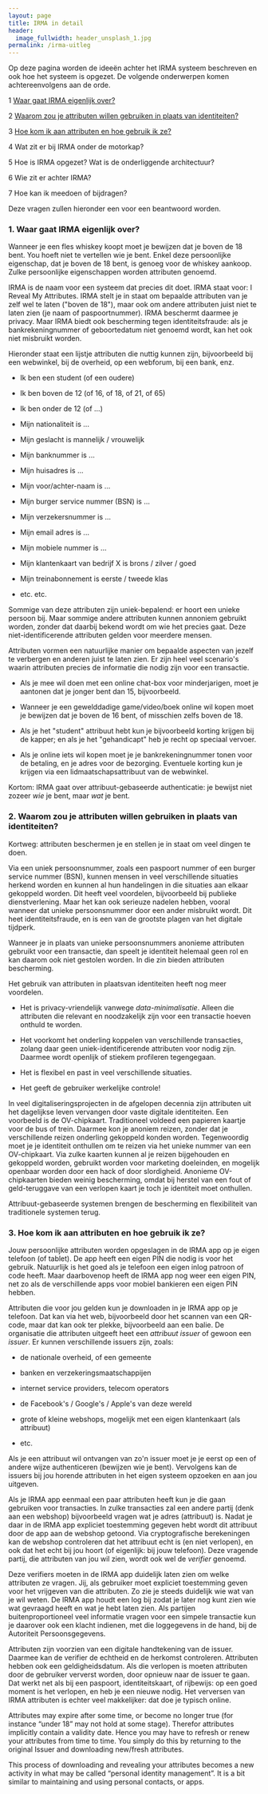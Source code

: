 ```yaml
---
layout: page
title: IRMA in detail
header:
  image_fullwidth: header_unsplash_1.jpg
permalink: /irma-uitleg
---
```


Op deze pagina worden de idee&euml;n achter het IRMA systeem
beschreven en ook hoe het systeem is opgezet. De volgende onderwerpen
komen achtereenvolgens aan de orde.

1 [Waar gaat IRMA eigenlijk over?](#onderwerp)

2 [Waarom zou je attributen willen gebruiken in plaats van identiteiten?](#waarom)

3 [Hoe kom ik aan attributen en hoe gebruik ik ze?](#hoe)

4 Wat zit er bij IRMA onder de motorkap?

5 Hoe is IRMA opgezet? Wat is de onderliggende architectuur?

6 Wie zit er achter IRMA?

7 Hoe kan ik meedoen of bijdragen?

Deze vragen zullen hieronder een voor een beantwoord worden.

### <a name="onderwerp">1. Waar gaat IRMA eigenlijk over?</a>

Wanneer je een fles whiskey koopt moet je bewijzen dat je boven de 18
bent. You hoeft niet te vertellen wie je bent. Enkel deze persoonlijke
eigenschap, dat je boven de 18 bent, is genoeg voor de whiskey
aankoop. Zulke persoonlijke eigenschappen worden attributen genoemd.

IRMA is de naam voor een systeem dat precies dit doet. IRMA staat
voor: I Reveal My Attributes. IRMA stelt je in staat om bepaalde
attributen van je zelf wel te laten ("boven de 18"), maar ook om
andere attributen juist niet te laten zien (je naam of
paspoortnummer). IRMA beschermt daarmee je privacy. Maar IRMA biedt
ook bescherming tegen identiteitsfraude: als je bankrekeningnummer of
geboortedatum niet genoemd wordt, kan het ook niet misbruikt worden.

Hieronder staat een lijstje attributen die nuttig kunnen zijn,
bijvoorbeeld bij een webwinkel, bij de overheid, op een webforum, bij
een bank, enz.

* Ik ben een student (of een oudere)

* Ik ben boven de 12 (of 16, of 18, of 21, of 65)

* Ik ben onder de 12 (of ...)

* Mijn nationaliteit is ...

* Mijn geslacht is mannelijk / vrouwelijk

* Mijn banknummer is ...

* Mijn huisadres is ...

* Mijn voor/achter-naam is ...

* Mijn burger service nummer (BSN) is ...

* Mijn verzekersnummer is ...

* Mijn email adres is ...

* Mijn mobiele nummer is ...

* Mijn klantenkaart van bedrijf X is brons / zilver / goed

* Mijn treinabonnement is eerste / tweede klas

* etc. etc.

Sommige van deze attributen zijn uniek-bepalend: er hoort een unieke
persoon bij. Maar sommige andere attributen kunnen annoniem gebruikt
worden, zonder dat daarbij bekend wordt om wie het precies gaat. Deze
niet-identificerende attributen gelden voor meerdere mensen.

Attributen vormen een natuurlijke manier om bepaalde aspecten van
jezelf te verbergen en anderen juist te laten zien. Er zijn heel veel
scenario's waarin attributen precies de informatie die nodig zijn voor
een transactie.

* Als je mee wil doen met een online chat-box voor minderjarigen, moet
  je aantonen dat je jonger bent dan 15, bijvoorbeeld.

* Wanneer je een gewelddadige game/video/boek online wil kopen moet je
  bewijzen dat je boven de 16 bent, of misschien zelfs boven de 18.

* Als je het "student" attribuut hebt kun je bijvoorbeeld korting krijgen bij de kapper; en als je het "gehandicapt" heb je recht op speciaal vervoer.

* Als je online iets wil kopen moet je je bankrekeningnummer tonen
  voor de betaling, en je adres voor de bezorging. Eventuele korting
  kun je krijgen via een lidmaatschapsattribuut van de webwinkel.

Kortom: IRMA gaat over attribuut-gebaseerde authenticatie: je bewijst
niet zozeer *wie* je bent, maar *wat* je bent.

### <a name="waarom">2. Waarom zou je attributen willen gebruiken in plaats van identiteiten?</a>

Kortweg: attributen beschermen je en stellen je in staat om veel
dingen te doen.

Via een uniek persoonsnummer, zoals een paspoort nummer of een burger
service nummer (BSN), kunnen mensen in veel verschillende situaties
herkend worden en kunnen al hun handelingen in die situaties aan
elkaar gekoppeld worden. Dit heeft veel voordelen, bijvoorbeeld bij
publieke dienstverlening. Maar het kan ook serieuze nadelen hebben,
vooral wanneer dat unieke persoonsnummer door een ander misbruikt
wordt.  Dit heet identiteitsfraude, en is een van de grootste plagen
van het digitale tijdperk.

Wanneer je in plaats van unieke persoonsnummers anonieme attributen
gebruikt voor een transactie, dan speelt je identiteit helemaal geen
rol en kan daarom ook niet gestolen worden. In die zin bieden
attributen bescherming.

Het gebruik van attributen in plaatsvan identiteiten heeft nog
meer voordelen.

* Het is privacy-vriendelijk vanwege *data-minimalisatie*. Alleen die
  attributen die relevant en noodzakelijk zijn voor een transactie
  hoeven onthuld te worden.

* Het voorkomt het onderling koppelen van verschillende transacties,
  zolang daar geen uniek-identificerende attributen voor nodig
  zijn. Daarmee wordt openlijk of stiekem profileren tegengegaan.

* Het is flexibel en past in veel verschillende situaties.

* Het geeft de gebruiker werkelijke controle!

In veel digitaliseringsprojecten in de afgelopen decennia zijn
attributen uit het dagelijkse leven vervangen door vaste digitale
identiteiten. Een voorbeeld is de OV-chipkaart. Traditioneel voldeed
een papieren kaartje voor de bus of trein. Daarmee kon je anoniem
reizen, zonder dat je verschillende reizen onderling gekoppeld konden
worden. Tegenwoordig moet je je identiteit onthullen om te reizen via
het unieke nummer van een OV-chipkaart. Via zulke kaarten kunnen al je
reizen bijgehouden en gekoppeld worden, gebruikt worden voor marketing
doeleinden, en mogelijk openbaar worden door een hack of door
slordigheid. Anonieme OV-chipkaarten bieden weinig bescherming, omdat
bij herstel van een fout of geld-teruggave van een verlopen kaart je
toch je identiteit moet onthullen.

Attribuut-gebaseerde systemen brengen de bescherming en flexibiliteit
van traditionele systemen terug.


### <a name="hoe">3. Hoe kom ik aan attributen en hoe gebruik ik ze?</a>

Jouw persoonlijke attributen worden opgeslagen in de IRMA app op je
eigen telefoon (of tablet). De app heeft een eigen PIN die nodig is
voor het gebruik. Natuurlijk is het goed als je telefoon een eigen
inlog patroon of code heeft. Maar daarbovenop heeft de IRMA app nog
weer een eigen PIN, net zo als de verschillende apps voor mobiel
bankieren een eigen PIN hebben.

Attributen die voor jou gelden kun je downloaden in je IRMA app op je
telefoon. Dat kan via het web, bijvoorbeeld door het scannen van een
QR-code, maar dat kan ook ter plekke, bijvoorbeeld aan een balie. De
organisatie die attributen uitgeeft heet een *attribuut issuer* of
gewoon een *issuer*. Er kunnen verschillende issuers zijn, zoals:

* de nationale overheid, of een gemeente

* banken en verzekeringsmaatschappijen

* internet service providers, telecom operators

* de Facebook's / Google's / Apple's van deze wereld

* grote of kleine webshops, mogelijk met een eigen klantenkaart (als attribuut)

* etc.

Als je een attribuut wil ontvangen van zo'n issuer moet je je eerst op
een of andere wijze authenticeren (bewijzen wie je bent). Vervolgens
kan de issuers bij jou horende attributen in het eigen systeem
opzoeken en aan jou uitgeven. 

Als je IRMA app eenmaal een paar attributen heeft kun je die gaan
gebruiken voor transacties. In zulke transacties zal een andere partij
(denk aan een webshop) bijvoorbeeld vragen wat je adres (attribuut)
is. Nadat je daar in de IRMA app expliciet toestemming gegeven hebt
wordt dit attribuut door de app aan de webshop getoond. Via
cryptografische berekeningen kan de webshop controleren dat het
attribuut echt is (en niet verlopen), en ook dat het echt bij jou
hoort (of eigenlijk: bij jouw telefoon). Deze vragende partij, die
attributen van jou wil zien, wordt ook wel de *verifier* genoemd.

Deze verifiers moeten in de IRMA app duidelijk laten zien om welke
attributen ze vragen. Jij, als gebruiker moet expliciet toestemming
geven voor het vrijgeven van die attributen. Zo zie je steeds
duidelijk wie wat van je wil weten. De IRMA app houdt een log bij
zodat je later nog kunt zien wie wat gevraagd heeft en wat je hebt
laten zien. Als partijen buitenproportioneel veel informatie vragen
voor een simpele transactie kun je daarover ook een klacht indienen,
met die loggegevens in de hand, bij de Autoriteit Persoonsgegevens.

Attributen zijn voorzien van een digitale handtekening van de issuer.
Daarmee kan de verifier de echtheid en de herkomst
controleren. Attributen hebben ook een geldigheidsdatum. Als die
verlopen is moeten attributen door de gebruiker ververst worden, door
opnieuw naar de issuer te gaan. Dat werkt net als bij een paspoort,
identiteitskaart, of rijbewijs: op een goed moment is het verlopen, en
heb je een nieuwe nodig. Het verversen van IRMA attributen is echter
veel makkelijker: dat doe je typisch online.

Attributes may expire after some time, or become no longer true (for instance “under 18” may not hold at some stage). Therefor attributes implicitly contain a validity date. Hence you may have to refresh or renew your attributes from time to time. You simply do this by returning to the original Issuer and downloading new/fresh attributes.

This process of downloading and revealing your attributes becomes a new activity in what may be called “personal identity management”. It is a bit similar to maintaining and using personal contacts, or apps.
